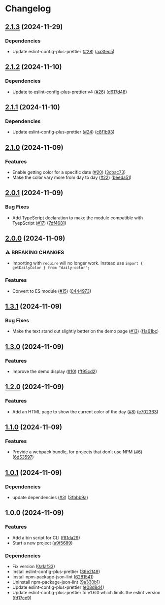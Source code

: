 # Changelog

## [2.1.3](https://github.com/aimeerivers/daily-color/compare/v2.1.2...v2.1.3) (2024-11-29)


### Dependencies

* Update eslint-config-plus-prettier ([#28](https://github.com/aimeerivers/daily-color/issues/28)) ([aa3fec5](https://github.com/aimeerivers/daily-color/commit/aa3fec584c602173c71936b0f8dcba739123192d))

## [2.1.2](https://github.com/aimeerivers/daily-color/compare/v2.1.1...v2.1.2) (2024-11-10)


### Dependencies

* Update to eslint-config-plus-prettier v4 ([#26](https://github.com/aimeerivers/daily-color/issues/26)) ([d617d48](https://github.com/aimeerivers/daily-color/commit/d617d48701de764f6988157c363e32b4cf49a711))

## [2.1.1](https://github.com/aimeerivers/daily-color/compare/v2.1.0...v2.1.1) (2024-11-10)


### Dependencies

* Update eslint-config-plus-prettier ([#24](https://github.com/aimeerivers/daily-color/issues/24)) ([c8f1b93](https://github.com/aimeerivers/daily-color/commit/c8f1b93e4c147f98eca314166e390bcb221b195d))

## [2.1.0](https://github.com/aimeerivers/daily-color/compare/v2.0.1...v2.1.0) (2024-11-09)


### Features

* Enable getting color for a specific date ([#20](https://github.com/aimeerivers/daily-color/issues/20)) ([3cbac73](https://github.com/aimeerivers/daily-color/commit/3cbac73229a577fe5497740c3f20037bb713bcf7))
* Make the color vary more from day to day ([#22](https://github.com/aimeerivers/daily-color/issues/22)) ([beeda51](https://github.com/aimeerivers/daily-color/commit/beeda51855b80c3a9948fe3ae67238a2681275d3))

## [2.0.1](https://github.com/aimeerivers/daily-color/compare/v2.0.0...v2.0.1) (2024-11-09)


### Bug Fixes

* Add TypeScript declaration to make the module compatible with TyepScript ([#17](https://github.com/aimeerivers/daily-color/issues/17)) ([7df4681](https://github.com/aimeerivers/daily-color/commit/7df4681f444d781959905420748a2ae60385dc92))

## [2.0.0](https://github.com/aimeerivers/daily-color/compare/v1.3.1...v2.0.0) (2024-11-09)


### ⚠ BREAKING CHANGES

* Importing with `require` will no longer work. Instead use `import { getDailyColor } from "daily-color";`

### Features

* Convert to ES module ([#15](https://github.com/aimeerivers/daily-color/issues/15)) ([0444973](https://github.com/aimeerivers/daily-color/commit/04449739647216ddda101b5fdd4b3c7be2e0a662))

## [1.3.1](https://github.com/aimeerivers/daily-color/compare/v1.3.0...v1.3.1) (2024-11-09)


### Bug Fixes

* Make the text stand out slightly better on the demo page ([#13](https://github.com/aimeerivers/daily-color/issues/13)) ([f1a61bc](https://github.com/aimeerivers/daily-color/commit/f1a61bcadb0cab38d89a152b2886226e7c8e53cd))

## [1.3.0](https://github.com/aimeerivers/daily-color/compare/v1.2.0...v1.3.0) (2024-11-09)


### Features

* Improve the demo display ([#10](https://github.com/aimeerivers/daily-color/issues/10)) ([ff95cd2](https://github.com/aimeerivers/daily-color/commit/ff95cd2b0afeca1d81f574b687e29d9015eb7c54))

## [1.2.0](https://github.com/aimeerivers/daily-color/compare/v1.1.0...v1.2.0) (2024-11-09)


### Features

* Add an HTML page to show the current color of the day ([#8](https://github.com/aimeerivers/daily-color/issues/8)) ([e702363](https://github.com/aimeerivers/daily-color/commit/e702363cbb73e358742c2cb59874b9a2b55baa52))

## [1.1.0](https://github.com/aimeerivers/daily-color/compare/v1.0.1...v1.1.0) (2024-11-09)


### Features

* Provide a webpack bundle, for projects that don't use NPM ([#6](https://github.com/aimeerivers/daily-color/issues/6)) ([6d53597](https://github.com/aimeerivers/daily-color/commit/6d535973e9f8f601bf4e908911665eb9fda5ee67))

## [1.0.1](https://github.com/aimeerivers/daily-color/compare/v1.0.0...v1.0.1) (2024-11-09)


### Dependencies

* update dependencies ([#3](https://github.com/aimeerivers/daily-color/issues/3)) ([3fbbb9a](https://github.com/aimeerivers/daily-color/commit/3fbbb9a3428a046d34c7f9671d4a891dbd06972e))

## 1.0.0 (2024-11-09)


### Features

* Add a bin script for CLI ([f81da29](https://github.com/aimeerivers/daily-color/commit/f81da29a370963f941b161992a79040b045d6b9a))
* Start a new project ([a9f5689](https://github.com/aimeerivers/daily-color/commit/a9f56899a72d35c4168131bc9dfb2172f0238f97))


### Dependencies

* Fix version ([0a1af33](https://github.com/aimeerivers/daily-color/commit/0a1af33525693ae8d5f7f5f186abb7a946ce70d8))
* Install eslint-config-plus-prettier ([36e2f49](https://github.com/aimeerivers/daily-color/commit/36e2f49af188015a4736541e0412cb9580063c4c))
* Install npm-package-json-lint ([6281541](https://github.com/aimeerivers/daily-color/commit/6281541c637d7b546dfc2a479ba76eb800ddb5ab))
* Uninstall npm-package-json-lint ([9a330b1](https://github.com/aimeerivers/daily-color/commit/9a330b11f131d287cb51b8ac430393c49b94c1cb))
* Update eslint-config-plus-prettier ([e08d8d4](https://github.com/aimeerivers/daily-color/commit/e08d8d47e47b55c04b4cb3f9411cadb924191761))
* Update eslint-config-plus-prettier to v1.6.0 which limits the eslint version ([fd17ce9](https://github.com/aimeerivers/daily-color/commit/fd17ce9be58db5bdb726f1f363e1bae2cf2bc99f))
